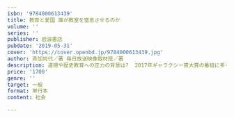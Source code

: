 ```yaml
---
isbn: '9784000613439'
title: 教育と愛国 誰が教室を窒息させるのか
volume: ''
series: ''
publisher: 岩波書店
pubdate: '2019-05-31'
cover: 'https://cover.openbd.jp/9784000613439.jpg'
author: 斉加尚代／著 毎日放送映像取材班／著
description: 道徳や歴史教育への圧力の背景は?  2017年ギャラクシー賞大賞の番組に多くの取材成果を盛り込み書籍化．
price: '1700'
genre: ''
target: 一般
format: 単行本
content: 社会

---
```

